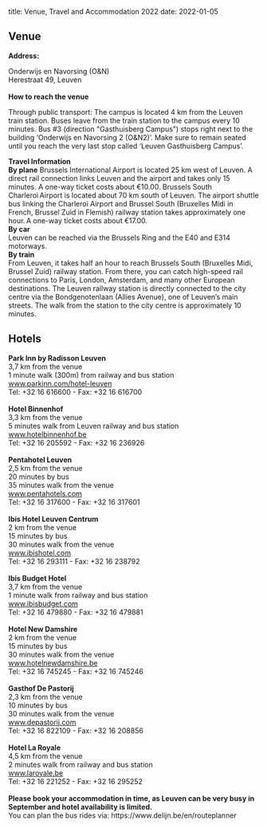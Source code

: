 title: Venue, Travel and Accommodation 2022
date: 2022-01-05

  <h2>Venue</h2>
 

<strong>Address:</strong>  

<div>Onderwijs en Navorsing (O&N)</div> 
<div>Herestraat 49, Leuven</div>
&nbsp;
<div><strong>How to reach the venue</strong></div>

Through public transport: The campus is located 4 km from the Leuven train station. Buses leave from the train station to the campus every 10 minutes. Bus #3 (direction "Gasthuisberg Campus") stops right next to the building ‘Onderwijs en Navorsing 2 (O&N2)’. Make sure to remain seated until you reach the very last stop called ‘Leuven Gasthuisberg Campus’. 
&nbsp;
<div><strong>Travel Information</strong></div>
<strong>By plane</strong> 
Brussels International Airport is located 25 km west of Leuven. A direct rail connection links Leuven and the airport and takes only 15 minutes. A one-way ticket costs about €10.00. 
Brussels South Charleroi Airport is located about 70 km south of Leuven. The airport shuttle bus linking the Charleroi Airport and Brussel South (Bruxelles Midi in French, Brussel Zuid in Flemish) railway station takes approximately one hour. A one-way ticket costs about €17.00. 
<div><strong>By car</strong></div>
Leuven can be reached via the Brussels Ring and the E40 and E314 motorways. 
<div><strong>By train</strong></div>
From Leuven, it takes half an hour to reach Brussels South (Bruxelles Midi, Brussel Zuid) railway station. From there, you can catch high-speed rail connections to Paris, London, Amsterdam, and many other European destinations. 
The Leuven railway station is directly connected to the city centre via the Bondgenotenlaan (Allies Avenue), one of Leuven’s main streets. The walk from the station to the city centre is approximately 10 minutes. 


 
  <h2>Hotels</h2>
    
<div><strong>Park Inn by Radisson Leuven</strong></div>
<div>3,7 km from the venue 
<div>1 minute walk (300m) from railway and bus station 
  <div><a href="https://www.radissonhotels.com/en-us/hotels/park-inn-leuven">www.parkinn.com/hotel-leuven</a></div>
<div>Tel: +32 16 616600 - Fax: +32 16 616700 
</div> 
&nbsp;
  
<div><strong>Hotel Binnenhof</strong></div>
  <div>3,3 km from the venue</div>
  <div>5 minutes walk from Leuven railway and bus station </div>
  <div><a href="https://www.hotelbinnenhof.be/">www.hotelbinnenhof.be</a></div> 
  <div>Tel: +32 16 205592 - Fax: +32 16 236926 </div>
&nbsp;
  
  <div><strong>Pentahotel Leuven </strong></div>
<div>2,5 km from the venue</div> 
<div>20 minutes by bus </div> 
<div>35 minutes walk from the venue </div>
  <div><a href="https://www.pentahotels.com/">www.pentahotels.com</a></div>
  <div>Tel: +32 16 317600 - Fax: +32 16 317601</div> 
&nbsp; 
  <div><strong>Ibis Hotel Leuven Centrum</strong></div>
    <div>2 km from the venue </div>
    <div>15 minutes by bus</div>
    <div>30 minutes walk from the venue</div> 
  <div><a href="www.ibishotel.com">www.ibishotel.com</a></div>
    <div>Tel: +32 16 293111 - Fax: +32 16 238792</div>
&nbsp; 
  <div><strong>Ibis Budget Hotel</strong></div>
    <div>3,7 km from the venue</div>
    <div>1 minute walk from railway and bus station</div> 
  <div><a href="www.ibisbudget.com">www.ibisbudget.com</a></div>
    <div>Tel: +32 16 479880 - Fax: +32 16 479881 </div>
&nbsp; 
    <div><strong>Hotel New Damshire</strong></div>  
    <div>2 km from the venue </div>
    <div>15 minutes by bus </div>
    <div>30 minutes walk from the venue</div> 
  <div><a href="www.hotelnewdamshire.be">www.hotelnewdamshire.be</a></div> 
    <div>Tel: +32 16 745245 - Fax: +32 16 745246 </div>
&nbsp; 
    <div><strong>Gasthof De Pastorij </strong></div>
    <div>2,3 km from the venue </div>
    <div>10 minutes by bus </div>
    <div>30 minutes walk from the venue </div>
  <div><a href="www.depastorij.com">www.depastorij.com</a></div>
    <div>Tel: +32 16 822109 - Fax: +32 16 208856 </div>
&nbsp;

   <div><strong>Hotel La Royale</strong></div>  
   <div>4,5 km from the venue </div>
   <div>2 minutes walk from railway and bus station</div> 
  <div><a href="www.laroyale.be">www.laroyale.be</a></div>
   <div>Tel: +32 16 221252 - Fax: +32 16 295252</div> 
&nbsp;   
  
<div><strong>Please book your accommodation in time, as Leuven can be very busy in September and hotel availability is limited.</strong></div> 
    <div>You can plan the bus rides via: https://www.delijn.be/en/routeplanner  </div>
&nbsp;
  

 
